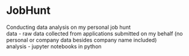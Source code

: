 # JobHunt
Conducting data analysis on my personal job hunt
<br>
data - raw data collected from applications submitted on my behalf (no personal or company data besides company name included)
<br>
analysis - jupyter notebooks in python
